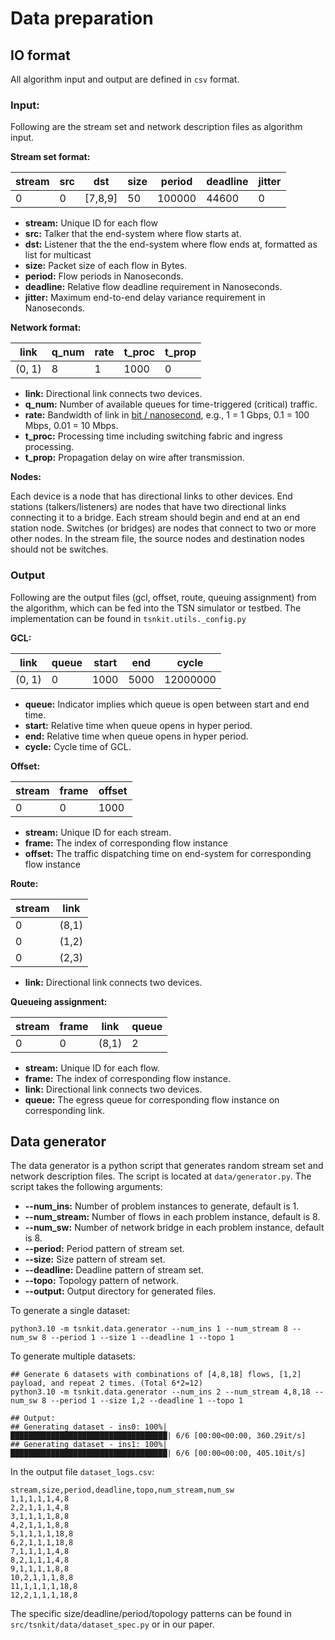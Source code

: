 <!--
Author: <Chuanyu> (skewcy@gmail.com)
dataprep.md (c) 2023
Desc: description
Created:  2023-11-28T20:56:44.710Z
-->

# Data preparation

## IO format

All algorithm input and output are defined in `csv` format.

### Input:

Following are the stream set and network description files as algorithm input.

**Stream set format:**

| stream | src | dst     | size | period | deadline | jitter |
| ------ | --- | ------- | ---- | ------ | -------- | ------ |
| 0      | 0   | [7,8,9] | 50   | 100000 | 44600    | 0      |

- **stream:** Unique ID for each flow
- **src:** Talker that the end-system where flow starts at.
- **dst:** Listener that the the end-system where flow ends at, formatted as list for multicast
- **size:** Packet size of each flow in Bytes.
- **period:** Flow periods in Nanoseconds.
- **deadline:** Relative flow deadline requirement in Nanoseconds.
- **jitter:** Maximum end-to-end delay variance requirement in Nanoseconds.

**Network format:**

| link   | q_num | rate | t_proc | t_prop |
| ------ | ----- | ---- | ------ | ------ |
| (0, 1) | 8     | 1    | 1000   | 0      |

- **link:** Directional link connects two devices.
- **q_num:** Number of available queues for time-triggered (critical) traffic.
- **rate:** Bandwidth of link in <u>bit / nanosecond</u>, e.g., 1 = 1 Gbps, 0.1 = 100 Mbps, 0.01 = 10 Mbps.
- **t_proc:** Processing time including switching fabric and ingress processing.
- **t_prop:** Propagation delay on wire after transmission.

**Nodes:**

Each device is a node that has directional links to other devices. End stations (talkers/listeners) are nodes
that have two directional links connecting it to a bridge. Each stream should begin and end at an end station node. 
Switches (or bridges) are nodes that connect to two or more other nodes. In the stream file, the source nodes and 
destination nodes should not be switches. 

### Output

Following are the output files (gcl, offset, route, queuing assignment) from the algorithm, which can be fed into the TSN simulator or testbed. The implementation can be found in `tsnkit.utils._config.py`

**GCL:**

| link   | queue | start | end  | cycle    |
| ------ | ----- | ----- | ---- | -------- |
| (0, 1) | 0     | 1000  | 5000 | 12000000 |

- **queue:** Indicator implies which queue is open between start and end time.
- **start:** Relative time when queue opens in hyper period.
- **end:** Relative time when queue opens in hyper period.
- **cycle:** Cycle time of GCL.

**Offset:**

| stream | frame | offset |
| ------ | ----- | ------ |
| 0      | 0     | 1000   |

- **stream:** Unique ID for each stream.
- **frame:** The index of corresponding flow instance
- **offset:** The traffic dispatching time on end-system for corresponding flow instance

**Route:**

| stream | link  |
| ------ | ----- |
| 0      | (8,1) |
| 0      | (1,2) |
| 0      | (2,3) |

- **link:** Directional link connects two devices.

**Queueing assignment:**

| stream | frame | link  | queue |
| ------ | ----- | ----- | ----- |
| 0      | 0     | (8,1) | 2     |

- **stream:** Unique ID for each flow.
- **frame:** The index of corresponding flow instance.
- **link:** Directional link connects two devices.
- **queue:** The egress queue for corresponding flow instance on corresponding link.


## Data generator

The data generator is a python script that generates random stream set and network description files. The script is located at `data/generator.py`. The script takes the following arguments:

- **--num_ins:** Number of problem instances to generate, default is 1.
- **--num_stream:** Number of flows in each problem instance, default is 8.
- **--num_sw:** Number of network bridge in each problem instance, default is 8.
- **--period:** Period pattern of stream set.
- **--size:** Size pattern of stream set.
- **--deadline:** Deadline pattern of stream set.
- **--topo:** Topology pattern of network.
- **--output:** Output directory for generated files.

To generate a single dataset:

```
python3.10 -m tsnkit.data.generator --num_ins 1 --num_stream 8 --num_sw 8 --period 1 --size 1 --deadline 1 --topo 1
```

To generate multiple datasets:

```
## Generate 6 datasets with combinations of [4,8,18] flows, [1,2] payload, and repeat 2 times. (Total 6*2=12)
python3.10 -m tsnkit.data.generator --num_ins 2 --num_stream 4,8,18 --num_sw 8 --period 1 --size 1,2 --deadline 1 --topo 1

## Output:
## Generating dataset - ins0: 100%|███████████████████████████████████| 6/6 [00:00<00:00, 360.29it/s]
## Generating dataset - ins1: 100%|███████████████████████████████████| 6/6 [00:00<00:00, 405.10it/s]
```

In the output file `dataset_logs.csv`:

```
stream,size,period,deadline,topo,num_stream,num_sw
1,1,1,1,1,4,8
2,2,1,1,1,4,8
3,1,1,1,1,8,8
4,2,1,1,1,8,8
5,1,1,1,1,18,8
6,2,1,1,1,18,8
7,1,1,1,1,4,8
8,2,1,1,1,4,8
9,1,1,1,1,8,8
10,2,1,1,1,8,8
11,1,1,1,1,18,8
12,2,1,1,1,18,8
```
The specific size/deadline/period/topology patterns can be found in `src/tsnkit/data/dataset_spec.py` or in our paper.